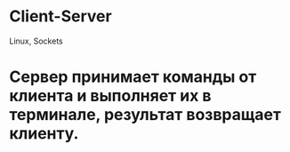 # Client-Server
Linux, Sockets
# Сервер принимает команды от клиента и выполняет их в терминале, результат возвращает клиенту.
